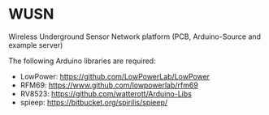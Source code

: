 # WUSN

Wireless Underground Sensor Network platform (PCB, Arduino-Source and example
server)

The following Arduino libraries are required:

- LowPower: <https://github.com/LowPowerLab/LowPower>
- RFM69: <https://www.github.com/lowpowerlab/rfm69>
- RV8523: <https://github.com/watterott/Arduino-Libs>
- spieep: <https://bitbucket.org/spirilis/spieep/>
